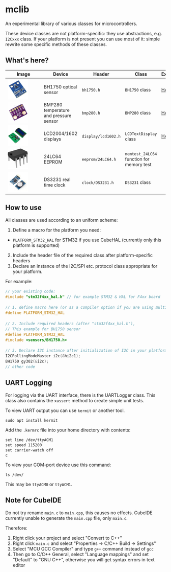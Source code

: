 # mclib

An experimental library of various classes for microcontrollers.

These device classes are not platform-specific: they use abstractions, e.g. `I2Cxxx` class.
If your platform is not present you can use most of it: simple rewrite some specific methods of these classes.

## What's here?

| <div style="width:100px">&nbsp;&nbsp;&nbsp;Image&nbsp;&nbsp;&nbsp;</div> |Device|Header|Class|Example|
|-------|------|------|-----|-------|
| <img src="https://github.com/edarichev/mclib/blob/master/images/bh1750.png" alt="BH1750 optical sensor" width="64" height="64" /> | BH1750 optical sensor | `bh1750.h` | `BH1750` class |<a href="https://github.com/edarichev/mclib/tree/master/examples/STM32_HAL/STM32F411RET6_BH1750">HAL</a>|
| <img src="https://github.com/edarichev/mclib/blob/master/images/bmp280.png" alt="BMP280 temperature and pressure sensor" width="64" height="64" /> | BMP280 temperature and pressure sensor | `bmp280.h` | `BMP280` class |<a href="https://github.com/edarichev/mclib/tree/master/examples/STM32_HAL/STM32F411RET6_BMP280">HAL</a>|
| <img src="https://github.com/edarichev/mclib/blob/master/images/lcd2004.png" alt="LCD2004 display" width="64" height="64" /> | LCD2004/1602 displays | `display/lcd1602.h` | `LCDTextDisplay` class |<a href="https://github.com/edarichev/mclib/tree/master/examples/STM32_HAL/STM32F411RET6_LCD2004_I2C">HAL I2C</a>|
| <img src="https://github.com/edarichev/mclib/blob/master/images/24lc64.png" alt="24LC64" width="64" height="64" /> | 24LC64 EEPROM | `eeprom/24LC64.h` | `memtest_24LC64` function for memory test ||
| <img src="https://github.com/edarichev/mclib/blob/master/images/DS3231.png" alt="DS3231" width="64" height="64" /> | DS3231 real time clock | `clock/DS3231.h` | `DS3231` class ||


## How to use

All classes are used according to an uniform scheme:
1. Define a macro for the platform you need:
* `PLATFORM_STM32_HAL` for STM32 if you use CubeHAL (currently only this platform is supported)
2. Include the header file of the required class after platform-specific headers
3. Declare an instance of the I2C/SPI etc. protocol class appropriate for your platform.

For example:

```C++
// your existing code:
#include "stm32f4xx_hal.h" // for example STM32 & HAL for F4xx board

// 1. define macro here (or as a compiler option if you are using multiple source files):
#define PLATFORM_STM32_HAL

// 2. Include required headers (after "stm32f4xx_hal.h"), 
// This example for BH1750 sensor
#define PLATFORM_STM32_HAL
#include <sensors/BH1750.h>

// 3. Declare I2C instance after initialization of I2C in your platform
I2CPollingModeMaster i2c(&hi2c1);
BH1750 gy302(&i2c);
// other code
```

## UART Logging

For logging via the UART interface, there is the UARTLogger class. 
This class also contains the `xassert` method to create simple unit tests.

To view UART output you can use `kermit` or another tool.
```
sudo apt install kermit
```

Add the `.kermrc` file into your home directory with contents:
```
set line /dev/ttyACM1
set speed 115200
set carrier-watch off
c
```

To view your COM-port device use this command:
```
ls /dev/
```
This may be `ttyACM0` or `ttyACM1`.

## Note for CubeIDE

Do not try rename `main.c` to `main.cpp`, this causes no effects.
CubeIDE currently unable to generate the `main.cpp` file, only `main.c`.

Therefore:

1. Right click your project and select "Convert to C++"
2. Right click `main.c` and select "Properties -> C/C++ Build -> Settings"
3. Select "MCU GCC Compiler" and type `g++` command instead of `gcc`
4. Then go to C/C++ General, select "Language mappings" and set "Default" to "GNU C++", otherwise you will get syntax errors in text editor

